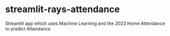# streamlit-rays-attendance
Streamlit app which uses Machine Learning and the 2023 Home Attendance to predict Attendance
